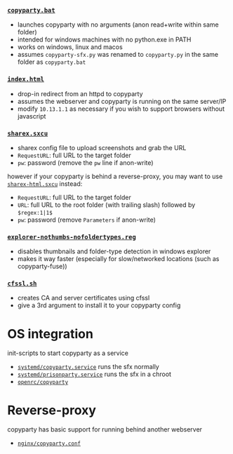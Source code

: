 ### [`copyparty.bat`](copyparty.bat)
* launches copyparty with no arguments (anon read+write within same folder)
* intended for windows machines with no python.exe in PATH
* works on windows, linux and macos
* assumes `copyparty-sfx.py` was renamed to `copyparty.py` in the same folder as `copyparty.bat`

### [`index.html`](index.html)
* drop-in redirect from an httpd to copyparty
* assumes the webserver and copyparty is running on the same server/IP
* modify `10.13.1.1` as necessary if you wish to support browsers without javascript

### [`sharex.sxcu`](sharex.sxcu)
* sharex config file to upload screenshots and grab the URL
* `RequestURL`: full URL to the target folder
* `pw`: password (remove the `pw` line if anon-write)

however if your copyparty is behind a reverse-proxy, you may want to use [`sharex-html.sxcu`](sharex-html.sxcu) instead:
* `RequestURL`: full URL to the target folder
* `URL`: full URL to the root folder (with trailing slash) followed by `$regex:1|1$`
* `pw`: password (remove `Parameters` if anon-write)

### [`explorer-nothumbs-nofoldertypes.reg`](explorer-nothumbs-nofoldertypes.reg)
* disables thumbnails and folder-type detection in windows explorer
* makes it way faster (especially for slow/networked locations (such as copyparty-fuse))

### [`cfssl.sh`](cfssl.sh)
* creates CA and server certificates using cfssl
* give a 3rd argument to install it to your copyparty config

# OS integration
init-scripts to start copyparty as a service
* [`systemd/copyparty.service`](systemd/copyparty.service) runs the sfx normally
* [`systemd/prisonparty.service`](systemd/prisonparty.service) runs the sfx in a chroot
* [`openrc/copyparty`](openrc/copyparty)

# Reverse-proxy
copyparty has basic support for running behind another webserver
* [`nginx/copyparty.conf`](nginx/copyparty.conf)

